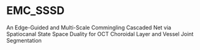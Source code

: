 # EMC_SSSD
An Edge-Guided and Multi-Scale Commingling Cascaded Net via Spatiocanal State Space Duality for OCT Choroidal Layer and Vessel Joint Segmentation
